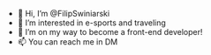 - 👋 Hi, I’m @FilipSwiniarski
- 👀 I’m interested in e-sports and traveling
- 🌱 I’m on my way to become a front-end developer!
- 📫 You can reach me in DM

<!---
FilipSwiniarski/FilipSwiniarski is a ✨ special ✨ repository because its `README.md` (this file) appears on your GitHub profile.
You can click the Preview link to take a look at your changes.
--->
